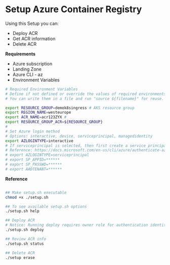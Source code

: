 # Setup Azure Container Registry

Using this Setup you can:
- Deploy ACR
- Get ACR information
- Delete ACR

**Requirements**
- Azure subscription
- Landing Zone
- Azure CLI - az
- Environment Variables

```bash
# Required Environment Variables
# Define if not defined or override the values of required environments variables.
# You can write them in a file and run "source ${filename}" for reuse.

export RESOURCE_GROUP=demok8singress # AKS resource group
export REGION_NAME=westeurope
export ACR_NAME=acr123ZYX #
export RESOURCE_GROUP_ACR=${RESOURCE_GROUP}
# 
# Set Azure login method
# Options: interactive, device, serviceprincipal, managedidentity
export AZLOGINTYPE=interactive
# If serviceprincipal is selected, then first create a service principal with proper role and set SP_APPID SP_PASSWD AADTENANT variables
# Reference: https://docs.microsoft.com/en-us/cli/azure/authenticate-azure-cli
# export AZLOGINTYPE=serviceprincipal
# export SP_APPID=******
# export SP_PASSWD=******
# export AADTENANT=******

```


**Reference**
```bash

## Make setup.sh executable
chmod +x ./setup.sh

## To see available setup.sh options
./setup.sh help

## Deploy ACR
# Notice: Running deploy requires owner role for authentication identity which may require additional permissions for serviceprincipal azure login method. Try interactive login as a quick workaround with a owner user
./setup.sh deploy

## Review ACR info
./setup.sh status

## Delete ACR
./setup erase

```